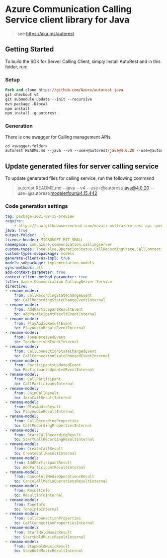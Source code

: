 # Azure Communication Calling Service client library for Java

> see https://aka.ms/autorest
## Getting Started

To build the SDK for Server Calling Client, simply Install AutoRest and in this folder, run:

### Setup
```ps
Fork and clone https://github.com/Azure/autorest.java
git checkout v4
git submodule update --init --recursive
mvn package -Dlocal
npm install
npm install -g autorest
```

### Generation

There is one swagger for Calling management APIs.

```ps
cd <swagger-folder>
autorest README.md --java --v4 --use=@autorest/java@4.0.20 --use=@autorest/modelerfour@4.15.442
```

## Update generated files for server calling service
To update generated files for calling service, run the following command

> autorest README.md --java --v4 --use=@autorest/java@4.0.20 --use=@autorest/modelerfour@4.15.442

### Code generation settings
``` yaml
tag: package-2021-09-15-preview
require:
    - https://raw.githubusercontent.com/navali-msft/azure-rest-api-specs/7545463be3847057005c1b3e64ac628992c1a49b/specification/communication/data-plane/CallingServer/readme.md
java: true
output-folder: ..\
license-header: MICROSOFT_MIT_SMALL
namespace: com.azure.communication.callingserver
custom-types: ToneValue,OperationStatus,CallRecordingState,CallConnectionState,EventSubscriptionType,MediaType
custom-types-subpackage: models
generate-client-as-impl: true
models-subpackage: implementation.models
sync-methods: all
add-context-parameter: true
context-client-method-parameter: true
title: Azure Communication CallingServer Service 
directive:
- rename-model:
    from: CallRecordingStateChangeEvent
    to: CallRecordingStateChangeEventInternal    
- rename-model:
    from: AddParticipantResultEvent
    to: AddParticipantResultEventInternal    
- rename-model:
    from: PlayAudioResultEvent
    to: PlayAudioResultEventInternal   
- rename-model:
    from: ToneReceivedEvent
    to: ToneReceivedEventInternal      
- rename-model:
    from: CallConnectionStateChangedEvent
    to: CallConnectionStateChangedEventInternal
- rename-model:
    from: ParticipantsUpdatedEvent
    to: ParticipantsUpdatedEventInternal
- rename-model:
    from: CallParticipant
    to: CallParticipantInternal
- rename-model:
    from: JoinCallResult
    to: JoinCallResultInternal
- rename-model:
    from: PlayAudioResult
    to: PlayAudioResultInternal
- rename-model:
    from: CallRecordingProperties
    to: CallRecordingPropertiesInternal
- rename-model:
    from: StartCallRecordingResult
    to: StartCallRecordingResultInternal
- rename-model:
    from: CreateCallResult
    to: CreateCallResultInternal
- rename-model:
    from: AddParticipantResult
    to: AddParticipantResultInternal    
- rename-model:
    from: CancelAllMediaOperationsResult
    to: CancelAllMediaOperationsResultInternal
- rename-model:
    from: ResultInfo
    to: ResultInfoInternal
- rename-model:
    from: ToneInfo
    to: ToneInfoInternal    
- rename-model:
    from: CallConnectionProperties
    to: CallConnectionPropertiesInternal  
- rename-model:
    from: StartHoldMusicResult
    to: StartHoldMusicResultInternal
- rename-model:
    from: StopHoldMusicResult
    to: StopHoldMusicResultInternal                    
```
